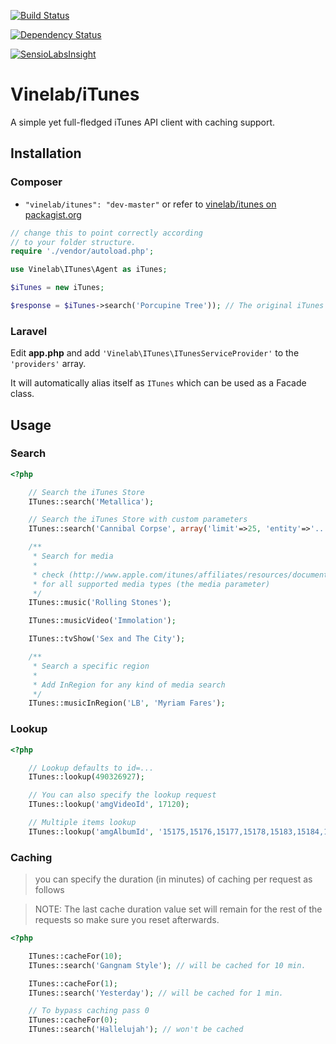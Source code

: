 [![Build Status](https://travis-ci.org/Vinelab/iTunes.svg?branch=0.1.2)](https://travis-ci.org/Vinelab/iTunes)

[![Dependency Status](https://www.versioneye.com/user/projects/53efc98013bb065c3300049a/badge.svg?style=flat)](https://www.versioneye.com/user/projects/53efc98013bb065c3300049a)

[![SensioLabsInsight](https://insight.sensiolabs.com/projects/336d059a-e325-4d38-bf41-2dfe7be45fed/big.png)](https://insight.sensiolabs.com/projects/336d059a-e325-4d38-bf41-2dfe7be45fed)

# Vinelab/iTunes
A simple yet full-fledged iTunes API client with caching support.

## Installation

### Composer

- `"vinelab/itunes": "dev-master"` or refer to [vinelab/itunes on packagist.org](https://packagist.org/packages/vinelab/itunes)

```php
// change this to point correctly according
// to your folder structure.
require './vendor/autoload.php';

use Vinelab\ITunes\Agent as iTunes;

$iTunes = new iTunes;

$response = $iTunes->search('Porcupine Tree')); // The original iTunes response
```

### Laravel

Edit **app.php** and add `'Vinelab\ITunes\ITunesServiceProvider'` to the `'providers'` array.

It will automatically alias itself as `ITunes` which can be used as a Facade class.

## Usage

### Search

```php
<?php

    // Search the iTunes Store
    ITunes::search('Metallica');

    // Search the iTunes Store with custom parameters
    ITunes::search('Cannibal Corpse', array('limit'=>25, 'entity'=>'...'));

    /**
     * Search for media
     *
     * check (http://www.apple.com/itunes/affiliates/resources/documentation/itunes-store-web-service-search-api.html#searching)
     * for all supported media types (the media parameter)
     */
    ITunes::music('Rolling Stones');

    ITunes::musicVideo('Immolation');

    ITunes::tvShow('Sex and The City');

    /**
     * Search a specific region
     *
     * Add InRegion for any kind of media search
     */
    ITunes::musicInRegion('LB', 'Myriam Fares');


```

### Lookup

```php
<?php

    // Lookup defaults to id=...
    ITunes::lookup(490326927);

    // You can also specify the lookup request
    ITunes::lookup('amgVideoId', 17120);

    // Multiple items lookup
    ITunes::lookup('amgAlbumId', '15175,15176,15177,15178,15183,15184,15187,1519,15191,15195,15197,15198');

```

### Caching
> you can specify the duration (in minutes) of caching per request as follows

> NOTE: The last cache duration value set will remain for the rest of the requests so make sure you reset afterwards.

```php
<?php

    ITunes::cacheFor(10);
    ITunes::search('Gangnam Style'); // will be cached for 10 min.

    ITunes::cacheFor(1);
    ITunes::search('Yesterday'); // will be cached for 1 min.

    // To bypass caching pass 0
    ITunes::cacheFor(0);
    ITunes::search('Hallelujah'); // won't be cached
```
